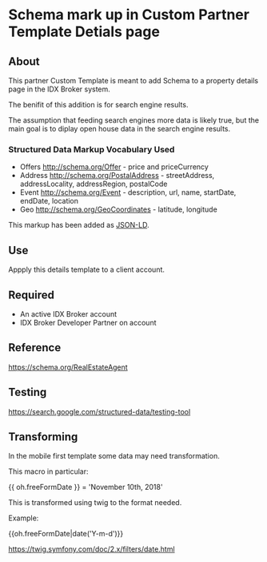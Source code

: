 # Schema mark up in Custom Partner Template Detials page

## About

This partner Custom Template is meant to add Schema to a property details page in the IDX Broker system.

The benifit of this addition is for search engine results.

The assumption that feeding search engines more data is likely true, but the main goal is to diplay open house data in the search engine results.

### Structured Data Markup Vocabulary Used

* Offers http://schema.org/Offer - price and priceCurrency
* Address http://schema.org/PostalAddress - streetAddress, addressLocality, addressRegion, postalCode
* Event http://schema.org/Event - description, url, name, startDate, endDate, location
* Geo http://schema.org/GeoCoordinates - latitude, longitude

This markup has been added as [JSON-LD](https://en.wikipedia.org/wiki/JSON-LD).

## Use

Appply this details template to a client account.


## Required

* An active IDX Broker account
* IDX Broker Developer Partner on account

## Reference

https://schema.org/RealEstateAgent

## Testing

https://search.google.com/structured-data/testing-tool


## Transforming

In the mobile first template some data may need transformation.

This macro in particular:

{{ oh.freeFormDate }} = 'November 10th, 2018'

This is transformed using twig to the format needed. 

Example:

{{oh.freeFormDate|date('Y-m-d')}}

https://twig.symfony.com/doc/2.x/filters/date.html

